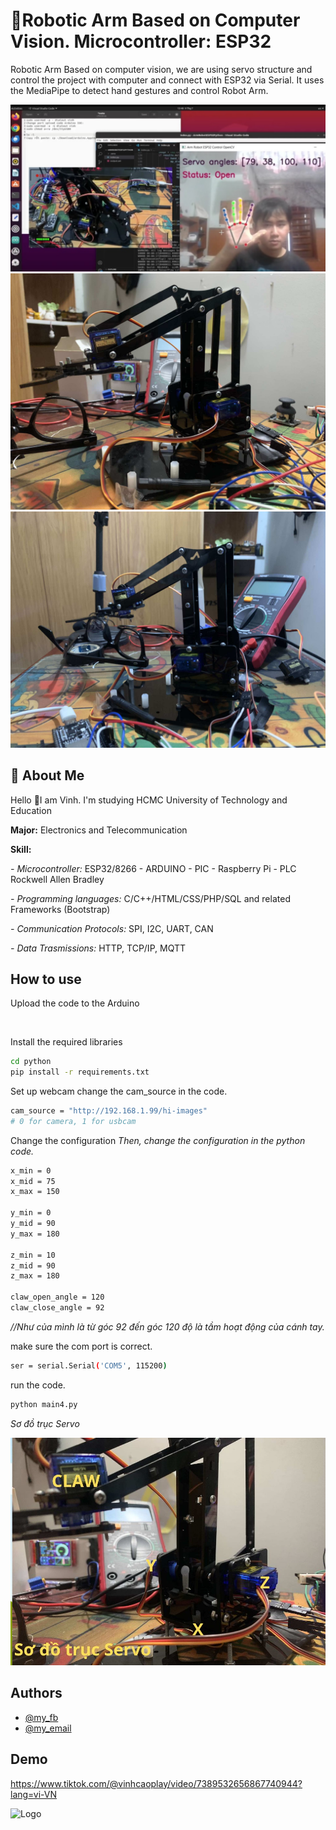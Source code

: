 
# 🤖Robotic Arm Based on Computer Vision. Microcontroller: ESP32

Robotic Arm Based on computer vision, we are using servo structure and control the project with computer and connect with ESP32 via Serial. It uses the MediaPipe to detect hand gestures and control Robot Arm.


![images](https://github.com/VinhCao09/RoboticArm_Based_on_ComputerVision/blob/main/images/1.jpg)
![images](https://github.com/VinhCao09/RoboticArm_Based_on_ComputerVision/blob/main/images/2.jpg)
![images](https://github.com/VinhCao09/RoboticArm_Based_on_ComputerVision/blob/main/images/3.jpg)
## 🚀 About Me
Hello 👋I am Vinh. I'm studying HCMC University of Technology and Education

**Major:** Electronics and Telecommunication

**Skill:** 

*- Microcontroller:* ESP32/8266 - ARDUINO - PIC - Raspberry Pi - PLC Rockwell Allen Bradley

*- Programming languages:* C/C++/HTML/CSS/PHP/SQL and
related Frameworks (Bootstrap)

*- Communication Protocols:* SPI, I2C, UART, CAN

*- Data Trasmissions:* HTTP, TCP/IP, MQTT


## How to use

Upload the code to the Arduino


```bash
  
```
Install the required libraries
```bash
cd python
pip install -r requirements.txt
```

Set up webcam
change the cam_source in the code.
```bash
cam_source = "http://192.168.1.99/hi-images"
# 0 for camera, 1 for usbcam
```
Change the configuration
*Then, change the configuration in the python code.*
```bash
x_min = 0
x_mid = 75
x_max = 150

y_min = 0
y_mid = 90
y_max = 180

z_min = 10
z_mid = 90
z_max = 180

claw_open_angle = 120
claw_close_angle = 92
```
*//Như của mình là từ góc 92 đến góc 120 độ là tầm hoạt động của cánh tay.*

make sure the com port is correct.

```bash
ser = serial.Serial('COM5', 115200)
```

run the code.
```bash
python main4.py
```

*Sơ đồ trục Servo*

![images](https://github.com/VinhCao09/RoboticArm_Based_on_ComputerVision/blob/main/images/4.jpg)

## Authors

- [@my_fb](https://www.facebook.com/vcao.vn)
- [@my_email](contact@vinhcaodatabase.com)


## Demo

https://www.tiktok.com/@vinhcaoplay/video/7389532656867740944?lang=vi-VN


![Logo](https://codingninja.asia/images/codeninjalogo.png)

